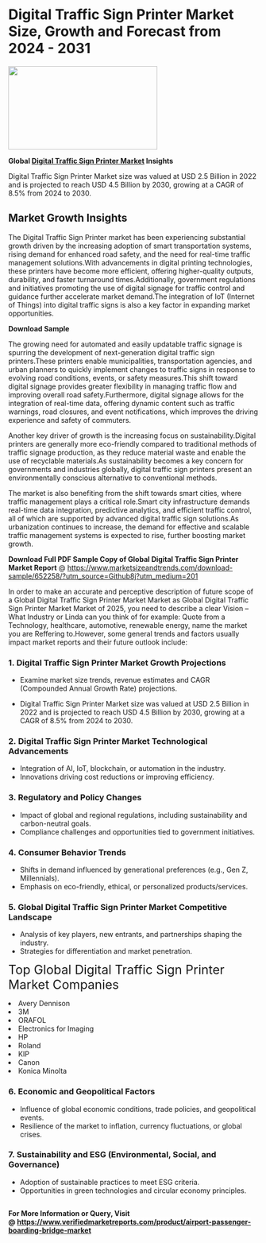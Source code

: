 <H1>Digital Traffic Sign Printer Market Size, Growth and Forecast from 2024 - 2031</H1><img class="aligncenter size-medium wp-image-584254" src="https://thirdeyenews.in/wp-content/uploads/2024/09/Global-Market-Research-300x168.jpeg" alt="" width="300" height="168" /><p><strong>Global&nbsp;<a href="https://www.marketsizeandtrends.com/download-sample/652258/?utm_source=Github8j?utm_medium=201">Digital Traffic Sign Printer Market</a> Insights</strong></p><p>Digital Traffic Sign Printer Market size was valued at USD 2.5 Billion in 2022 and is projected to reach USD 4.5 Billion by 2030, growing at a CAGR of 8.5% from 2024 to 2030.</p><p><h2>Market Growth Insights</h2> <p>The Digital Traffic Sign Printer market has been experiencing substantial growth driven by the increasing adoption of smart transportation systems, rising demand for enhanced road safety, and the need for real-time traffic management solutions.With advancements in digital printing technologies, these printers have become more efficient, offering higher-quality outputs, durability, and faster turnaround times.Additionally, government regulations and initiatives promoting the use of digital signage for traffic control and guidance further accelerate market demand.The integration of IoT (Internet of Things) into digital traffic signs is also a key factor in expanding market opportunities.</p> <p><strong>Download Sample</strong></p> <p>The growing need for automated and easily updatable traffic signage is spurring the development of next-generation digital traffic sign printers.These printers enable municipalities, transportation agencies, and urban planners to quickly implement changes to traffic signs in response to evolving road conditions, events, or safety measures.This shift toward digital signage provides greater flexibility in managing traffic flow and improving overall road safety.Furthermore, digital signage allows for the integration of real-time data, offering dynamic content such as traffic warnings, road closures, and event notifications, which improves the driving experience and safety of commuters.</p> <p>Another key driver of growth is the increasing focus on sustainability.Digital printers are generally more eco-friendly compared to traditional methods of traffic signage production, as they reduce material waste and enable the use of recyclable materials.As sustainability becomes a key concern for governments and industries globally, digital traffic sign printers present an environmentally conscious alternative to conventional methods.</p> <p>The market is also benefiting from the shift towards smart cities, where traffic management plays a critical role.Smart city infrastructure demands real-time data integration, predictive analytics, and efficient traffic control, all of which are supported by advanced digital traffic sign solutions.As urbanization continues to increase, the demand for effective and scalable traffic management systems is expected to rise, further boosting market growth.</p> <p><span class=""><strong>Download Full PDF Sample Copy of Global Digital Traffic Sign Printer Market Report</strong> @ <a href="https://www.marketsizeandtrends.com/download-sample/652258/?utm_source=Github8j?utm_medium=201" target="_blank">https://www.marketsizeandtrends.com/download-sample/652258/?utm_source=Github8j?utm_medium=201</a></span></p><p>In order to make an accurate and perceptive description of future scope of a Global&nbsp;Digital Traffic Sign Printer Market Market as Global&nbsp;Digital Traffic Sign Printer Market Market of 2025, you need to describe a clear Vision &ndash; What Industry or Linda can you think of for example: Quote from a Technology, healthcare, automotive, renewable energy, name the market you are Reffering to.However, some general trends and factors usually impact market reports and their future outlook include:</p><h3>1.&nbsp;<strong>Digital Traffic Sign Printer Market Growth Projections</strong></h3><ul><li>Examine market size trends, revenue estimates and CAGR (Compounded Annual Growth Rate) projections.</li><li><p>Digital Traffic Sign Printer Market size was valued at USD 2.5 Billion in 2022 and is projected to reach USD 4.5 Billion by 2030, growing at a CAGR of 8.5% from 2024 to 2030.</p></li></ul><h3>2.&nbsp;<strong>Digital Traffic Sign Printer Market Technological Advancements</strong></h3><ul><li>Integration of AI, IoT, blockchain, or automation in the industry.</li><li>Innovations driving cost reductions or improving efficiency.</li></ul><h3>3.&nbsp;<strong>Regulatory and Policy Changes</strong></h3><ul><li>Impact of global and regional regulations, including sustainability and carbon-neutral goals.</li><li>Compliance challenges and opportunities tied to government initiatives.</li></ul><h3>4.&nbsp;<strong>Consumer Behavior Trends</strong></h3><ul><li>Shifts in demand influenced by generational preferences (e.g., Gen Z, Millennials).</li><li>Emphasis on eco-friendly, ethical, or personalized products/services.</li></ul><h3>5.&nbsp;<strong>Global Digital Traffic Sign Printer Market Competitive Landscape</strong></h3><ul><li>Analysis of key players, new entrants, and partnerships shaping the industry.</li><li>Strategies for differentiation and market penetration.</li></ul><p data-pm-slice="1 1 []"><span style="color: inherit; font-family: inherit; font-size: 25px;">Top Global Digital Traffic Sign Printer Market Companies</span></p><div class="" data-test-id=""><p><li>Avery Dennison</li><li> 3M</li><li> ORAFOL</li><li> Electronics for Imaging</li><li> HP</li><li> Roland</li><li> KIP</li><li> Canon</li><li> Konica Minolta</li></p></div><h3>6.&nbsp;<strong>Economic and Geopolitical Factors</strong></h3><ul><li>Influence of global economic conditions, trade policies, and geopolitical events.</li><li>Resilience of the market to inflation, currency fluctuations, or global crises.</li></ul><h3>7.&nbsp;<strong>Sustainability and ESG (Environmental, Social, and Governance)</strong></h3><ul><li>Adoption of sustainable practices to meet ESG criteria.</li><li>Opportunities in green technologies and circular economy principles.</li></ul><h2><strong style="font-size: 14px;">For More Information or Query, Visit @&nbsp;</strong><a style="background-color: #ffffff; font-size: 14px;" href="https://www.marketsizeandtrends.com/report/digital-traffic-sign-printer-market/" target="_blank">https://www.verifiedmarketreports.com/product/airport-passenger-boarding-bridge-market</a></h2>